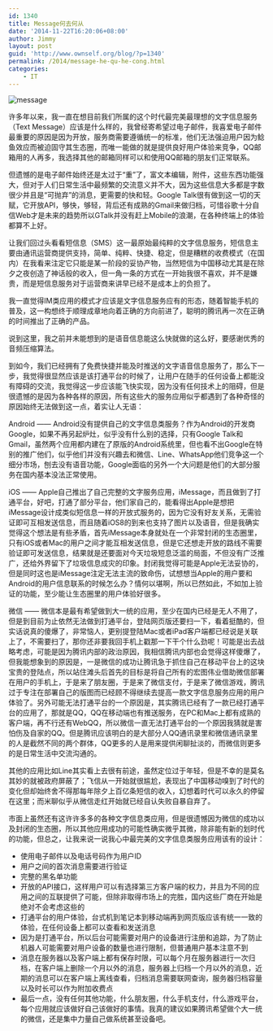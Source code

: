 ```yaml
---
id: 1340
title: Message何去何从
date: '2014-11-22T16:20:06+08:00'
author: Jimmy
layout: post
guid: 'http://www.ownself.org/blog/?p=1340'
permalink: /2014/message-he-qu-he-cong.html
categories:
    - IT
---
```


![message](/wp-content/uploads/2014/11/message.png)

许多年以来，我一直在想目前我们所属的这个时代最完美最理想的文字信息服务（Text Message）应该是什么样的，我曾经寄希望过电子邮件，我喜爱电子邮件最重要的原因是因为开放，服务商需要遵循统一的标准，他们无法强迫用户因为鲶鱼效应而被迫固守其生态圈，而唯一能做的就是提供良好用户体验来竞争，QQ邮箱用的人再多，我选择其他的邮箱同样可以和使用QQ邮箱的朋友们正常联系。

但遗憾的是电子邮件始终还是太过于“重”了，富文本编辑，附件，这些东西功能强大，但对于人们日常生活中最频繁的交流意义并不大，因为这些信息大多都是字数很少并且是“可抛弃”的消息，更需要的快和轻。Google Talk很有做到这一切的天赋，它开放API，够快，够轻，背后还有成熟的Gmail来做归档，可惜谷歌十分自信Web才是未来的趋势所以GTalk并没有赶上Mobile的浪潮，在各种终端上的体验都算不上好。

让我们回过头看看短信息（SMS）这一最原始最纯粹的文字信息服务，短信息主要由通讯运营商提供支持，简单、纯粹、快捷、稳定，但是糟糕的收费模式（在国内）在我看来注定它只能是某一阶段的妥协产物，当然短信为中国移动尤其是在除夕之夜创造了神话般的收入，但一角一条的方式在一开始我很不喜欢，并不是嫌贵，而是短信息服务对于运营商来讲早已经不是成本上的负担了。

我一直觉得IM类应用的模式才应该是文字信息服务应有的形态，随着智能手机的普及，这一构想终于顺理成章地向着正确的方向前进了，聪明的腾讯再一次在正确的时间推出了正确的产品。

说到这里，我之前并未能想到的是语音信息能这么快就做的这么好，要感谢优秀的音频压缩算法。

到如今，我们已经拥有了免费快捷并能及时推送的文字语音信息服务了，那么下一步，我觉得很显然应该是该打通平台的时候了，让用户在随手的任何设备上都能没有障碍的交流，我觉得这一步应该能飞快实现，因为没有任何技术上的阻碍，但是很遗憾的是因为各种各样的原因，所有这些大的服务应用似乎都遇到了各种奇怪的原因始终无法做到这一点，着实让人无语：

Android —— Android没有提供自己的文字信息类服务？作为Android的开发商Google，如果不再另起炉灶，似乎没有什么别的选择，只有Google Talk和Gmail，虽然两个应用都内建在了原版的Android系统里，但也看不出Google在特别的推广他们，似乎他们并没有兴趣去和微信、Line、WhatsApp他们竞争这一个细分市场，刨去没有语音功能，Google面临的另外一个大问题是他们的大部分服务在国内基本没法正常使用。

iOS —— Apple自己推出了自己完整的文字服务应用，iMessage，而且做到了打通平台，好吧，打通了部分平台，他们家自己的，能看得出Apple是想把iMessage设计成类似短信息一样的开放式服务的，因为它没有好友关系，无需验证即可互相发送信息，而且随着iOS8的到来也支持了图片以及语音，但是我确实觉得这个想法是有些矛盾，首先iMessage本身就处在一个非常封闭的生态圈里，只有iOS或者Mac的用户之间才能互相发送信息，但是它还想走开放的路线不需要验证即可发送信息，结果就是还要面对今天垃圾短息泛滥的局面，不但没有广泛推广，还给外界留下了垃圾信息成灾的印象。封闭我觉得可能是Apple无法妥协的，但是同时这也是iMessage注定无法主流的致命伤，试想想当Apple的用户要和Android的用户信息联系的时候怎么办？情何以堪啊，所以已然如此，不如加上验证的功能，至少能让生态圈里的用户体验好很多。

微信 —— 微信本是最有希望做到大一统的应用，至少在国内已经是无人不用了，但是到目前为止依然无法做到打通平台，登陆网页版还要扫一下，看着挺酷的，但实话说真的傻爆了，非常恼人，更别提登陆Mac或者iPad客户端都已经说是关联上了，不需要扫了，那你还非要我回手机上戳那一下干个什么劲呢！可能是出去战略考虑，可能是因为腾讯内部的政治原因，我相信腾讯内部也会觉得这样傻爆了，但我能想象到的原因是，一是微信的成功让腾讯急于抓住自己在移动平台上的这块宝贵的登陆点，所以站住滩头后首先的目标是将自己所有的宏图伟业借助微信部署在用户的手机上，于是来了朋友圈，于是来了微信支付，于是来了微信游戏，腾讯过于专注在部署自己的版图而已经顾不得继续去提高一款文字信息服务应用的用户体验了。另外可能无法打通平台的一个原因是，其实腾讯已经有了一款已经打通平台的应用了，那就是QQ，QQ在移动端也有推送服务，在PC和Mac上都有成熟的客户端，再不行还有WebQQ，所以微信一直无法打通平台的一个原因我猜就是害怕伤及自家的QQ。但是腾讯应该明白的是大部分人QQ通讯录里和微信通讯录里的人是截然不同的两个群体，QQ更多的人是用来提供闲聊扯淡的，而微信则更多的是日常生活中交流沟通的。

其他的应用比如Line其实看上去很有前途，虽然定位过于年轻，但是不幸的是莫名其妙的就被政府屏蔽了；飞信从一开始就很尴尬，表现出了中国移动嗅到了时代的变化但却始终舍不得那每年除夕上百亿条短信的收入，幻想着时代可以永久的停留在这里；而米聊似乎从微信走红开始就已经自认失败自暴自弃了。

市面上虽然还有这许许多多的各种文字信息类应用，但是很遗憾因为微信的成功以及封闭的生态圈，所以其他应用成功的可能性确实微乎其微，除非能有新的划时代的功能，但总之，让我来说一说我心中最完美的文字信息类服务应用该有的设计：

- 使用电子邮件以及电话号码作为用户ID
- 用户之间的首次消息需要进行验证
- 完整的黑名单功能
- 开放的API接口，这样用户可以有选择第三方客户端的权力，并且为不同的应用之间的互联提供了可能，但除非取得市场上的完胜，国内这些厂商在开始是绝对不会考虑这些的
- 打通平台的用户体验，台式机到笔记本到移动端再到网页版应该有统一一致的体验，在任何设备上都可以查看和发送消息
- 因为是打通平台，所以后台可能需要对用户的设备进行注册和追踪，为了防止机器人可能需要对用户设备的数量也进行限制，但普通用户基本注意不到
- 消息在服务器以及客户端上都有保存时限，可以每个月在服务器进行一次归档，在客户端上删除一个月以外的消息，服务器上归档一个月以外的消息，近期的消息可以在客户端上离线查看，归档消息需要联网查询，服务器归档容量以及时长可以作为附加收费点
- 最后一点，没有任何其他功能，什么朋友圈，什么手机支付，什么游戏平台，每个应用就应该做好自己该做好的事情。我真的建议如果腾讯希望做个大一统的微信，还是集中力量自己做系统甚至设备吧。